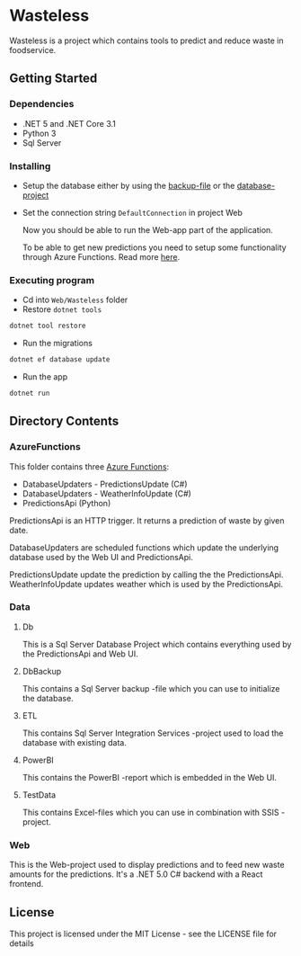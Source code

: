 # Wasteless

Wasteless is a project which contains tools to predict and reduce waste in foodservice.

## Getting Started

### Dependencies

  - .NET 5 and .NET Core 3.1
  - Python 3
  - Sql Server

### Installing

  - Setup the database either by using the [backup-file](Data/DBBackup/WastelessDemo.bak) or the
    [database-project](Data/DB/)

  - Set the connection string `DefaultConnection` in project Web
    
    Now you should be able to run the Web-app part of the application.
    
    To be able to get new predictions you need to setup some functionality through Azure Functions. Read more
    [here](#AzureFunctions).

### Executing program

  - Cd into `Web/Wasteless` folder
  - Restore `dotnet tools`

<!-- end list -->

``` sh
dotnet tool restore
```

  - Run the migrations

<!-- end list -->

``` sh
dotnet ef database update
```

  - Run the app

<!-- end list -->

``` sh
dotnet run
```

## Directory Contents

### AzureFunctions

This folder contains three [Azure Functions](https://docs.microsoft.com/en-us/azure/azure-functions/functions-overview):

  - DatabaseUpdaters - PredictionsUpdate (C\#)
  - DatabaseUpdaters - WeatherInfoUpdate (C\#)
  - PredictionsApi (Python)

PredictionsApi is an HTTP trigger. It returns a prediction of waste by given date.

DatabaseUpdaters are scheduled functions which update the underlying database used by the Web UI and PredictionsApi.

PredictionsUpdate update the prediction by calling the the
PredictionsApi.  
WeatherInfoUpdate updates weather which is used by the PredictionsApi.

### Data

1.  Db
    
    This is a Sql Server Database Project which contains everything used by the PredictionsApi and Web UI.

2.  DbBackup
    
    This contains a Sql Server backup -file which you can use to initialize the database.

3.  ETL
    
    This contains Sql Server Integration Services -project used to load the database with existing data.

4.  PowerBI
    
    This contains the PowerBI -report which is embedded in the Web UI.

5.  TestData
    
    This contains Excel-files which you can use in combination with SSIS -project.

### Web

This is the Web-project used to display predictions and to feed new waste amounts for the predictions. It's a .NET 5.0
C# backend with a React frontend.

## License

This project is licensed under the MIT License - see the LICENSE file for details
